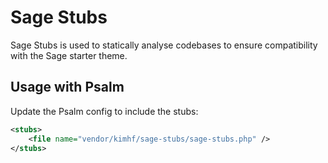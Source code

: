 # Sage Stubs

Sage Stubs is used to statically analyse codebases to ensure compatibility with the Sage starter theme.

## Usage with Psalm

Update the Psalm config to include the stubs:

```xml
<stubs>
    <file name="vendor/kimhf/sage-stubs/sage-stubs.php" />
</stubs>
```
